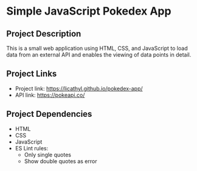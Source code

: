 # Simple JavaScript Pokedex App
## Project Description
This is a small web application using HTML, CSS, and JavaScript to load data from an external API and enables the viewing of data points in detail.
## Project Links
* Project link: https://licathyl.github.io/pokedex-app/
* API link: https://pokeapi.co/
## Project Dependencies 
* HTML
* CSS
* JavaScript
* ES Lint rules:
  * Only single quotes
  * Show double quotes as error
